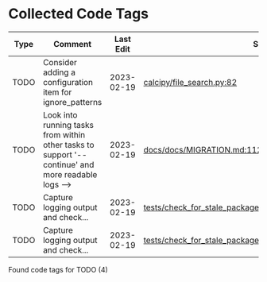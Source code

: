 # Collected Code Tags

| Type    | Comment                                                                                            | Last Edit  | Source File                                                                                                                                                                                                                  |
|---------|----------------------------------------------------------------------------------------------------|------------|------------------------------------------------------------------------------------------------------------------------------------------------------------------------------------------------------------------------------|
|    TODO | Consider adding a configuration item for ignore_patterns                                           | 2023-02-19 | [calcipy/file_search.py:82](https://github.com/KyleKing/calcipy/blame/e6bc0415e3bf6a6df5a9d808ce0e89d0f2c5df9e/calcipy/file_search.py#L82)                                                                                   |
|    TODO | Look into running tasks from within other tasks to support '--continue' and more readable logs --> | 2023-02-19 | [docs/docs/MIGRATION.md:112](https://github.com/KyleKing/calcipy/blame/d95eb85ab7f6d45459ed7b3ff2dc99ae3c92fa61/docs/docs/MIGRATION.md#L42)                                                                                  |
|    TODO | Capture logging output and check...                                                                | 2023-02-19 | [tests/check_for_stale_packages/test_check_for_stale_packages.py:64](https://github.com/KyleKing/calcipy/blame/a8b69e7b04d9b15eabff8897f2de7703898c2afc/tests/check_for_stale_packages/test_check_for_stale_packages.py#L63) |
|    TODO | Capture logging output and check...                                                                | 2023-02-19 | [tests/check_for_stale_packages/test_check_for_stale_packages.py:88](https://github.com/KyleKing/calcipy/blame/3f42ad855eb7024ff48af35d496633a87d4a14ac/tests/check_for_stale_packages/test_check_for_stale_packages.py#L26) |

Found code tags for TODO (4)

<!-- calcipy_skip_tags -->
